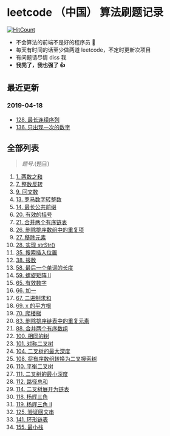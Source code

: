 # leetcode （中国） 算法刷题记录

[![HitCount](http://hits.dwyl.io/yukai-w/algorithm-notes.svg)](http://hits.dwyl.io/yukai-w/algorithm-notes)

- 不会算法的前端不是好的程序员 🐒
- 每天有时间的话至少做两道 leetcode，不定时更新次项目
- 有问题请尽情 diss 我
- **我秃了，我也强了 👍**

## 最近更新

### 2019-04-18

- [128. 最长连续序列](./topics/before/longest_consecutive_sequence.js)
- [136. 只出现一次的数字](./topics/before/single_number.js)

## 全部列表

> ${题号}.${题目}

1. [1. 两数之和](./topics/before/two_sum.js)
2. [7. 整数反转](./topics/before/reverse_integer.js)
3. [9. 回文数](./topics/before/palindrome_number.js)
4. [13. 罗马数字转整数](./topics/before/roman_to_integer.js)
5. [14. 最长公共前缀](./topics/before/longest_common_prefix.js)
6. [20. 有效的括号](./topics/before/valid_parentheses.js)
7. [21. 合并两个有序链表](./topics/before/merge_two_sorted_lists.js)
8. [26. 删除排序数组中的重复项](./topics/before/remove_duplicates_from_sorted_array.js)
9. [27. 移除元素](./topics/before/remove_element.js)
10. [28. 实现 strStr()](./topics/before/implement_strstr.js)
11. [35. 搜索插入位置](./topics/before/search_insert_position.js)
12. [38. 报数](./topics/before/count_and_say.js)
13. [58. 最后一个单词的长度](./topics/before/length_of_last_word.js)
14. [59. 螺旋矩阵 II](./topics/before/spiral_matrix_ii.js)
15. [65. 有效数字](./topics/before/valid_number.js)
16. [66. 加一](./topics/before/plus_one.js)
17. [67. 二进制求和](./topics/before/add_binary.js)
18. [69. x 的平方根](./topics/before/sqrtx.js)
19. [70. 爬楼梯](./topics/before/climbing_stairs.js)
20. [83. 删除排序链表中的重复元素](./topics/before/remove_duplicates_from_sorted_list.js)
21. [88. 合并两个有序数组](./topics/before/merge_sorted_array.js)
22. [100. 相同的树](./topics/before/same_tree.js)
23. [101. 对称二叉树](./topics/before/symmetric_tree.js)
24. [104. 二叉树的最大深度](./topics/before/maximum_depth_of_binary_tree.js)
25. [108. 将有序数组转换为二叉搜索树](./topics/before/convert_sorted_array_to_binary_search_tree.js)
26. [110. 平衡二叉树](./topics/before/balanced_binary_tree.js)
27. [111. 二叉树的最小深度](./topics/before/minimum_depth_of_binary_tree.js)
28. [112. 路径总和](./topics/before/path_sum.js)
29. [114. 二叉树展开为链表](./topics/before/flatten_binary_tree_to_linked_list.js)
30. [118. 杨辉三角](./topics/before/pascals_triangle.js)
31. [119. 杨辉三角 II](./topics/before/pascals_triangle_ii.js)
32. [125. 验证回文串](./topics/before/valid_palindrome.js)
33. [141. 环形链表](./topics/before/linked_list_cycle.js)
34. [155. 最小栈](./topics/before/min_stack.js)

